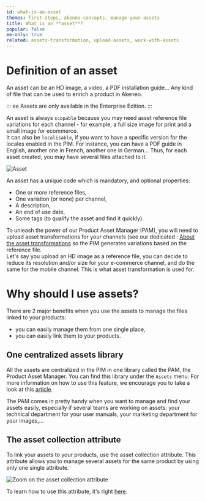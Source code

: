 ```yaml
---
id: what-is-an-asset
themes: first-steps, akeneo-concepts, manage-your-assets
title: What is an **asset**?
popular: false
ee-only: true
related: assets-transformation, upload-assets, work-with-assets
---
```


# Definition of an asset

An asset can be an HD image, a video, a PDF installation guide... Any kind of file that can be used to enrich a product in Akeneo.

::: ee
Assets are only available in the Enterprise Edition.
:::

An asset is always `scopable` because you may need asset reference file variations for each channel - for example, a full size image for print and a small image for ecommerce.  
It can also be `localisable`, if you want to have a specific version for the locales enabled in the PIM. For instance, you can have a PDF guide in English, another one in French, another one in German...
Thus, for each asset created, you may have several files attached to it.

![Asset](../img/Settings_What-is-an-asset.svg)

An asset has a unique code which is mandatory, and optional properties:
- One or more reference files,
- One variation (or none) per channel,
- A description,
- An end of use date,
- Some tags (to qualify the asset and find it quickly).

To unleash the power of our Product Asset Manager (PAM), you will need to upload asset transformations for your channels (see our dedicated : [About the asset transformations](assets-transformation.html) so the PIM generates variations based on the reference file.  
Let's say you upload an HD image as a reference file, you can decide to reduce its resolution and/or size for your e-commerce channel, and do the same for the mobile channel. This is what asset transformation is used for.

# Why should I use assets?

There are 2 major benefits when you use the assets to manage the files linked to your products:
- you can easily manage them from one single place,
- you can easily link them to your products.

## One centralized assets library

All the assets are centralized in the PIM in one library called the PAM, the Product Asset Manager. You can find this library under the `Assets` menu. For more information on how to use this feature, we encourage you to take a look at this [article](work-with-assets.html).

The PAM comes in pretty handy when you want to manage and find your assets easily, especially if several teams are working on assets: your technical department for your user manuals, your marketing department for your images,...

## The asset collection attribute

To link your assets to your products, use the asset collection attribute. This attribute allows you to manage several assets for the same product by using only one single attribute.

![Zoom on the asset collection attribute](../img/zoom_asset_collection_attribute.png)

To learn how to use this attribute, it's right [here](work-on-a-product.html#work-with-assets-in-an-asset-collection-attribute-ee-only).

